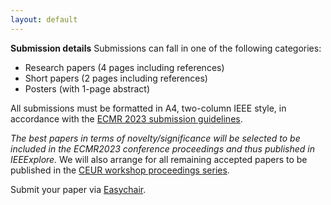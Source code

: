 ```yaml
---
layout: default
---
```


**Submission details**
Submissions can fall in one of the following categories:
* Research papers (4 pages including references)
* Short papers (2 pages including references)
* Posters (with 1-page abstract)

All submissions must be formatted in A4, two-column IEEE style, in accordance with the [ECMR 2023 submission guidelines](https://ecmr2023.isr.uc.pt/paper-preparation-guidelines/).

*The best papers in terms of novelty/significance will be selected to be included in the ECMR2023 conference proceedings and thus published in IEEExplore.*
We will also arrange for all remaining accepted papers to be published in the [CEUR workshop proceedings series](https://ceur-ws.org/index.html).  


Submit your paper via [Easychair](https://easychair.org/conferences/submission_track?track=305510&a=31269636).  
